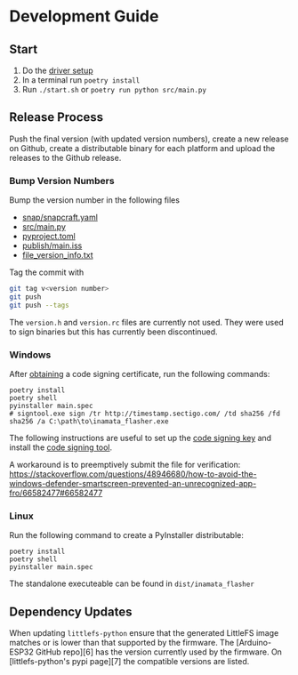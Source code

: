 # Development Guide

## Start

1. Do the [driver setup](#driver-setup-instructions)
2. In a terminal run `poetry install`
3. Run `./start.sh` or `poetry run python src/main.py`

## Release Process

Push the final version (with updated version numbers), create a new release on Github, create a distributable binary for each platform and upload the releases to the Github release.

### Bump Version Numbers

Bump the version number in the following files

- [snap/snapcraft.yaml](../snap/snapcraft.yaml)
- [src/main.py](../src/main.py)
- [pyproject.toml](../pyproject.toml)
- [publish/main.iss](../publish/main.iss)
- [file_version_info.txt](../publish/windows/file_version_info.txt)

Tag the commit with

```bash
git tag v<version number>
git push
git push --tags
```

The `version.h` and `version.rc` files are currently not used. They were used to sign binaries but this has currently been discontinued.

### Windows

After [obtaining](https://comodosslstore.com/codesigning.aspx) a code signing certificate, run the following commands:

    poetry install
    poetry shell
    pyinstaller main.spec
    # signtool.exe sign /tr http://timestamp.sectigo.com/ /td sha256 /fd sha256 /a C:\path\to\inamata_flasher.exe

The following instructions are useful to set up the [code signing key](https://stackoverflow.com/a/64499199/6783666) and install the [code signing tool](https://stackoverflow.com/questions/31869552/how-to-install-signtool-exe-for-windows-10).

A workaround is to preemptively submit the file for verification: https://stackoverflow.com/questions/48946680/how-to-avoid-the-windows-defender-smartscreen-prevented-an-unrecognized-app-fro/66582477#66582477

### Linux

Run the following command to create a PyInstaller distributable:

    poetry install
    poetry shell
    pyinstaller main.spec

The standalone executeable can be found in `dist/inamata_flasher`

## Dependency Updates

When updating `littlefs-python` ensure that the generated LittleFS image matches or is lower than that supported by the firmware. The [Arduino-ESP32 GitHub repo][6] has the version currently used by the firmware. On [littlefs-python's pypi page][7] the compatible versions are listed.